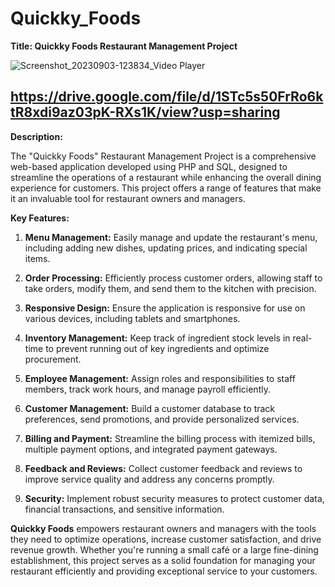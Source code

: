 # Quickky_Foods

**Title: Quickky Foods Restaurant Management Project**

![Screenshot_20230903-123834_Video Player](https://github.com/Pritam-Akatsuki/Quickky_Foods/assets/136802288/d249108c-247e-42d2-a29b-d05b05ffd3c1)

https://drive.google.com/file/d/1STc5s50FrRo6ktR8xdi9az03pK-RXs1K/view?usp=sharing
---
**Description:**

The "Quickky Foods" Restaurant Management Project is a comprehensive web-based application developed using PHP and SQL, designed to streamline the operations of a restaurant while enhancing the overall dining experience for customers. This project offers a range of features that make it an invaluable tool for restaurant owners and managers.

**Key Features:**

1. **Menu Management:** Easily manage and update the restaurant's menu, including adding new dishes, updating prices, and indicating special items.

2. **Order Processing:** Efficiently process customer orders, allowing staff to take orders, modify them, and send them to the kitchen with precision.
   
3. **Responsive Design:** Ensure the application is responsive for use on various devices, including tablets and smartphones.

4. **Inventory Management:** Keep track of ingredient stock levels in real-time to prevent running out of key ingredients and optimize procurement.

5. **Employee Management:** Assign roles and responsibilities to staff members, track work hours, and manage payroll efficiently.

6. **Customer Management:** Build a customer database to track preferences, send promotions, and provide personalized services.

7. **Billing and Payment:** Streamline the billing process with itemized bills, multiple payment options, and integrated payment gateways.

8. **Feedback and Reviews:** Collect customer feedback and reviews to improve service quality and address any concerns promptly.

9. **Security:** Implement robust security measures to protect customer data, financial transactions, and sensitive information.


**Quickky Foods** empowers restaurant owners and managers with the tools they need to optimize operations, increase customer satisfaction, and drive revenue growth. Whether you're running a small café or a large fine-dining establishment, this project serves as a solid foundation for managing your restaurant efficiently and providing exceptional service to your customers.

